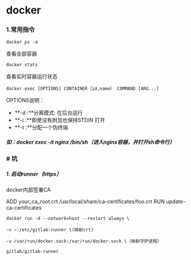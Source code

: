 # docker

### 1.常用指令

```
docker ps -a
```

查看全部容器

```
docker stats 
```

查看实时容器运行状态

```
docker exec [OPTIONS] CONTAINER（id,name） COMMAND [ARG...]
```

OPTIONS说明：

- **-d :**分离模式: 在后台运行
- **-i :**即使没有附加也保持STDIN 打开
- **-t :**分配一个伪终端

##### 如：docker exec -it nginx /bin/sh（进入nginx容器，并打开sh命令行）

### # 坑

##### 1. 启动runner（https）

docker内部签署CA

ADD your_ca_root.crt /usr/local/share/ca-certificates/foo.crt
RUN update-ca-certificates

```
docker run -d --network=host --restart always \

-v ~:/etc/gitlab-runner \(映射crt)

-v /var/run/docker.sock:/var/run/docker.sock \（映射守护进程）

gitlab/gitlab-runner 
```

